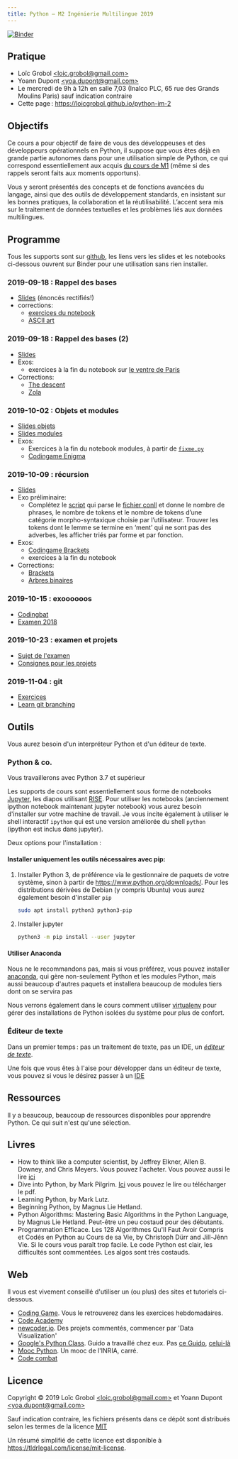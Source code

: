 ```yaml
---
title: Python — M2 Ingénierie Multilingue 2019
---
```

[![Binder](https://mybinder.org/badge.svg)](https://mybinder.org/v2/gh/LoicGrobol/python-im-2/master)

## Pratique

- Loïc Grobol [\<loic.grobol@gmail.com\>](mailto:loic.grobol@gmail.com)
- Yoann Dupont [\<yoa.dupont@gmail.com\>](mailto:yoa.dupont@gmail.com)
- Le mercredi de 9h à 12h en salle 7,03 (Inalco PLC, 65 rue des Grands Moulins Paris) sauf indication contraire
- Cette page : <https://loicgrobol.github.io/python-im-2>
<!-- - [Consignes pour les projets](projets.md) -->

## Objectifs

Ce cours a pour objectif de faire de vous des développeuses et des développeurs opérationnels en
Python, il suppose que vous êtes déjà en grande partie autonomes dans pour une utilisation simple de
Python, ce qui correspond essentiellement aux acquis [du cours de
M1](https://clement-plancq.github.io/python-im/m1-2018/) (même si des rappels seront faits aux
moments opportuns).

Vous y seront présentés des concepts et de fonctions avancées du langage, ainsi que des outils de
développement standards, en insistant sur les bonnes pratiques, la collaboration et la
réutilisabilité.
L’accent sera mis sur le traitement de données textuelles et les problèmes liés aux données
multilingues.

## Programme

Tous les supports sont sur [github](https://github.com/loicgrobol/python-im-2), les liens vers les
slides et les notebooks ci-dessous ouvrent sur Binder pour une utilisation sans rien installer.

### 2019-09-18 : Rappel des bases

- [Slides](https://mybinder.org/v2/gh/loicgrobol/python-im-2/master?filepath=slides/1-man-1.ipynb)
  (énoncés rectifiés!)
- corrections:
  - [exercices du notebook](./corrections/man_1.py)
  - [ASCII art](./corrections/ascii_art.py)

### 2019-09-18 : Rappel des bases (2)

- [Slides](https://mybinder.org/v2/gh/loicgrobol/python-im-2/master?filepath=slides/2-man-2.ipynb)
- Exos:
  - exercices à la fin du notebook sur [le ventre de Paris](./data/zola_ventre-de-paris.txt)
- Corrections:
  - [The descent](/corrections/the_descent.py)
  - [Zola](/corrections/zola.py)

### 2019-10-02 : Objets et modules

- [Slides objets](https://mybinder.org/v2/gh/loicgrobol/python-im-2/master?filepath=slides/3a-oop.ipynb)
- [Slides modules](https://mybinder.org/v2/gh/loicgrobol/python-im-2/master?filepath=slides/3b-modules.ipynb)
- Exos:
  - Exercices à la fin du notebook modules, à partir de [`fixme.py`](/data/fixme.py)
  - [Codingame Enigma](https://www.codingame.com/ide/puzzle/encryptiondecryption-of-enigma-machine)

### 2019-10-09 : récursion

- [Slides](https://mybinder.org/v2/gh/loicgrobol/python-im-2/master?filepath=slides/4a-recursion.ipynb)
- Exo préliminaire:
  - Complétez le [script](./data/parse_conllu.py) qui parse le [fichier
    conll](./data/fr_gsd-ud-test.conllu) et donne le nombre de phrases, le
    nombre de tokens et le nombre de tokens d’une catégorie morpho-syntaxique
    choisie par l’utilisateur. Trouver les tokens dont le lemme se termine en
    ‘ment’ qui ne sont pas des adverbes, les afficher triés par forme et par
    fonction.
- Exos:
  - [Codingame Brackets](https://www.codingame.com/training/easy/brackets-extreme-edition)
  - exercices à la fin du notebook
- Corrections:
  - [Brackets](/corrections/brackets.py)
  - [Arbres binaires](/corrections/recursion.py)

### 2019-10-15 : exoooooos

- [Codingbat](https://codingbat.com/python)
- [Examen 2018](/data/exam-2018.md)

### 2019-10-23 : examen et projets

- [Sujet de l'examen](/exam/exam-2019.md)
- [Consignes pour les projets](/assignments/projets.md)

### 2019-11-04 : git

- [Exercices](/slides/7a-exos.ipynb)
- [Learn git branching](https://learngitbranching.js.org/)

## Outils

Vous aurez besoin d'un interpréteur Python et d'un éditeur de texte.

### Python & co.

Vous travaillerons avec Python 3.7 et supérieur

Les supports de cours sont essentiellement sous forme de notebooks  [Jupyter](http://jupyter.org/),
les diapos utilisant [RISE](https://github.com/damianavila/RISE).
Pour utiliser les notebooks (anciennement ipython notebook maintenant jupyter notebook) vous aurez
besoin d'installer sur votre machine de travail.
Je vous incite également à utiliser le shell interactif `ipython` qui est une version améliorée du
shell `python` (ipython est inclus dans jupyter).

Deux options pour l'installation :

#### Installer uniquement les outils nécessaires avec pip:

1. Installer Python 3, de préférence via le gestionnaire de paquets de votre système, sinon à partir
   de <https://www.python.org/downloads/>.
  Pour les distributions dérivées de Debian (y compris Ubuntu) vous aurez également besoin d'installer `pip`

      ```bash
      sudo apt install python3 python3-pip
      ```

2. Installer jupyter

      ```bash
      python3 -m pip install --user jupyter
      ```

#### Utiliser Anaconda

Nous ne le recommandons pas, mais si vous préférez, vous pouvez installer
[anaconda](https://www.continuum.io/downloads), qui gère non-seulement Python et les modules Python,
mais aussi beaucoup d'autres paquets et installera
beaucoup de modules tiers dont on se servira pas

Nous verrons également dans le cours comment utiliser [virtualenv](https://virtualenv.pypa.io) pour
gérer des installations de Python isolées du système pour plus de confort.

### Éditeur de texte

Dans un premier temps : pas un traitement de texte, pas un IDE, un *[éditeur de texte](https://fr.wikipedia.org/wiki/%C3%89diteur_de_texte)*.

Une fois que vous êtes à l'aise pour développer dans un éditeur de texte, vous pouvez si vous le désirez passer à un [IDE](https://fr.wikipedia.org/wiki/Environnement_de_d%C3%A9veloppement)

## Ressources

Il y a beaucoup, beaucoup de ressources disponibles pour apprendre Python. Ce qui suit n'est qu'une sélection.

## Livres

- How to think like a computer scientist, by Jeffrey Elkner, Allen B. Downey, and Chris Meyers.
Vous pouvez l'acheter. Vous pouvez aussi le lire [ici](http://openbookproject.net/thinkcs/python/english3e/)
- Dive into Python, by Mark Pilgrim.
[Ici](http://www.diveintopython3.net/) vous pouvez le lire ou télécharger le pdf.
- Learning Python, by Mark Lutz.
- Beginning Python, by Magnus Lie Hetland.
- Python Algorithms: Mastering Basic Algorithms in the Python Language, by Magnus Lie Hetland.
Peut-être un peu costaud pour des débutants.
- Programmation Efficace. Les 128 Algorithmes Qu'Il Faut Avoir Compris et Codés en Python au Cours
  de sa Vie, by Christoph Dürr and Jill-Jênn Vie. Si le cours vous paraît trop facile. Le code
  Python est clair, les difficultés sont commentées. Les algos sont très costauds.

## Web

Il vous est vivement conseillé d'utiliser un (ou plus) des sites et tutoriels ci-dessous.

- [Coding Game](https://www.codingame.com/home). Vous le retrouverez dans les exercices
  hebdomadaires.
- [Code Academy](https://www.codecademy.com/fr/learn/python)
- [newcoder.io](http://newcoder.io/). Des projets commentés, commencer par 'Data Visualization'
- [Google's Python Class](https://developers.google.com/edu/python/). Guido a travaillé chez eux.
  Pas [ce
  Guido](http://vignette2.wikia.nocookie.net/pixar/images/1/10/Guido.png/revision/latest?cb=20140314012724),
  [celui-là](https://en.wikipedia.org/wiki/Guido_van_Rossum#/media/File:Guido_van_Rossum_OSCON_2006.jpg)
- [Mooc Python](https://www.fun-mooc.fr/courses/inria/41001S03/session03/about#). Un mooc de
  l'INRIA, carré.
- [Code combat](https://codecombat.com/)

## Licence

Copyright © 2019 Loïc Grobol [\<loic.grobol@gmail.com\>](mailto:loic.grobol@gmail.com) et Yoann
Dupont [\<yoa.dupont@gmail.com\>](mailto:yoa.dupont@gmail.com)

Sauf indication contraire, les fichiers présents dans ce dépôt sont distribués selon les termes de
la licence [MIT](LICENSE)

Un résumé simplifié de cette licence est disponible à <https://tldrlegal.com/license/mit-license>.
